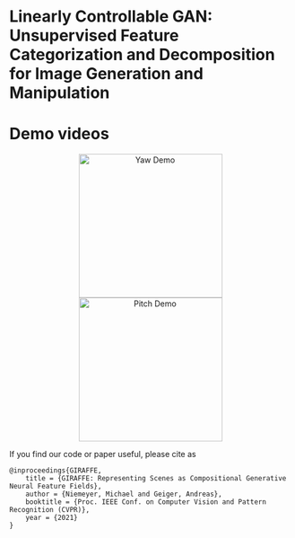 # Linearly Controllable GAN: Unsupervised Feature Categorization and Decomposition for Image Generation and Manipulation


# Demo videos
<div style="text-align: center;">
    <img src="assets/yaw.gif" alt="Yaw Demo" width="256" height="256">
    <img src="assets/pitch.gif" alt="Pitch Demo" width="256" height="256">
</div>

If you find our code or paper useful, please cite as

    @inproceedings{GIRAFFE,
        title = {GIRAFFE: Representing Scenes as Compositional Generative Neural Feature Fields},
        author = {Niemeyer, Michael and Geiger, Andreas},
        booktitle = {Proc. IEEE Conf. on Computer Vision and Pattern Recognition (CVPR)},
        year = {2021}
    }

